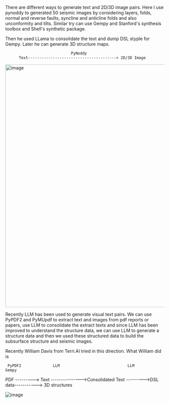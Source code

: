 There are different ways to generate text and 2D/3D image pairs.
Here I use pynoddy to generated 50 seismic images by considering layers, folds, normal and reverse faults, syncline and anticline folds and also unconformity and tilts. Similar try can use Gempy and Stanford's synthesis toolbox and Shell's synthetic package.

Then he used LLama to consolidate the text and dump DSL styple for Gempy. Later he can generate 3D structure maps.

                                 PyNoddy
          Text---------------------------------------> 2D/3D Image


<img width="766" alt="image" src="https://github.com/user-attachments/assets/a76a63c2-26a3-4970-afee-6ea18049cc2c" />

Recently LLM has been used to generate visual text pairs. We can use PyPDF2 and PyMUpdf to extract text and images from pdf reports or papers, use LLM to consolidate the extract texts and since LLM has been improved to understand the structure data, we can use LLM to generate a structure data and then we used these structured data to build the subsurface structure and seismic images.

Recently William Davis from Terri.AI tried in this direction. What William did is

     PyPDF2              LLM                              LLM              Gempy
PDF ---------> Text --------------->Consolidated Text --------->DSL data-----------> 3D structures

![image](https://github.com/user-attachments/assets/a0fa775a-8e06-43f3-b13f-5451ad93b9d4)
